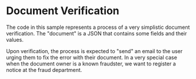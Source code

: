 # Document Verification

The code in this sample represents a process of a very simplistic document verification. 
The "document" is a JSON that contains some fields and their values.

Upon verification, the process is expected to "send" an email to the user urging them to fix the error with 
their document. In a very special case when the document owner is a known fraudster, we want to register a notice at
the fraud department.

